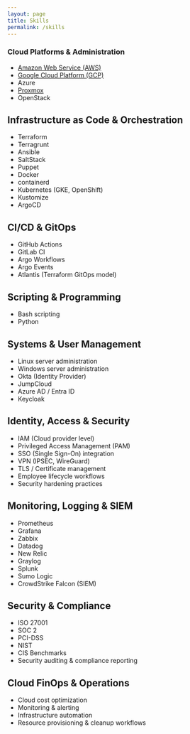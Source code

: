 ```yaml
---
layout: page
title: Skills
permalink: /skills
---
```


### Cloud Platforms & Administration

- [Amazon Web Service (AWS)](/aws/cloud/2025/05/05/AWS.html)
- [Google Cloud Platform (GCP)](gcp/cloud/2025/05/05/GCP.html)
- Azure
- [Proxmox](gcp/cloud/2025/05/05/Proxmox.html)
- OpenStack

## Infrastructure as Code & Orchestration
- Terraform
- Terragrunt
- Ansible
- SaltStack
- Puppet
- Docker
- containerd
- Kubernetes (GKE, OpenShift)
- Kustomize
- ArgoCD

## CI/CD & GitOps
- GitHub Actions
- GitLab CI
- Argo Workflows
- Argo Events
- Atlantis (Terraform GitOps model)

## Scripting & Programming
- Bash scripting
- Python

## Systems & User Management
- Linux server administration
- Windows server administration
- Okta (Identity Provider)
- JumpCloud
- Azure AD / Entra ID
- Keycloak

## Identity, Access & Security
- IAM (Cloud provider level)
- Privileged Access Management (PAM)
- SSO (Single Sign-On) integration
- VPN (IPSEC, WireGuard)
- TLS / Certificate management
- Employee lifecycle workflows
- Security hardening practices

## Monitoring, Logging & SIEM
- Prometheus
- Grafana
- Zabbix
- Datadog
- New Relic
- Graylog
- Splunk
- Sumo Logic
- CrowdStrike Falcon (SIEM)

## Security & Compliance
- ISO 27001
- SOC 2
- PCI-DSS
- NIST
- CIS Benchmarks
- Security auditing & compliance reporting

## Cloud FinOps & Operations
- Cloud cost optimization
- Monitoring & alerting
- Infrastructure automation
- Resource provisioning & cleanup workflows
